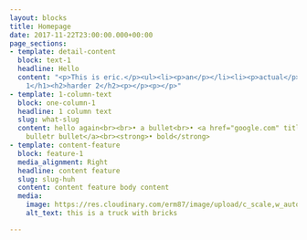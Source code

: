 ```yaml
---
layout: blocks
title: Homepage
date: 2017-11-22T23:00:00.000+00:00
page_sections:
- template: detail-content
  block: text-1
  headline: Hello
  content: "<p>This is eric.</p><ul><li><p>an</p></li><li><p>actual</p></li><li><p>list</p></li></ul><ol><li><p>numbered</p></li><li><p>list</p></li></ol><h1>header
    1</h1><h2>harder 2</h2><p></p><p></p>"
- template: 1-column-text
  block: one-column-1
  headline: 1 column text
  slug: what-slug
  content: hello again<br><br>• a bullet<br>• <a href="google.com" title="">another
    bulletr bullet</a><br><strong>• bold</strong>
- template: content-feature
  block: feature-1
  media_alignment: Right
  headline: content feature
  slug: slug-huh
  content: content feature body content
  media:
    image: https://res.cloudinary.com/erm87/image/upload/c_scale,w_auto:100/q_auto,f_auto,dpr_auto/v1631381059/jpegPIA24546_yvijwy.jpg
    alt_text: this is a truck with bricks

---
```

